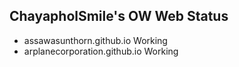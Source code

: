 ## ChayapholSmile's OW Web Status
- assawasunthorn.github.io Working
- arplanecorporation.github.io Working
